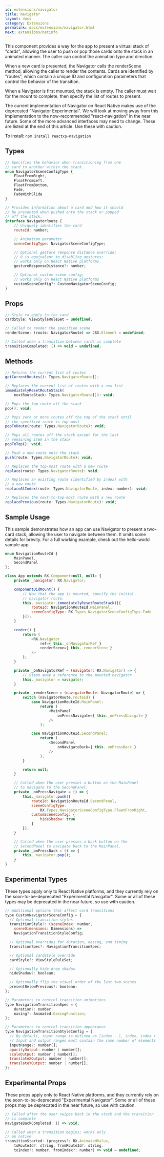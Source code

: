 ```yaml
---
id: extensions/navigator
title: Navigator
layout: docs
category: Extensions
permalink: docs/extensions/navigator.html
next: extensions/netinfo
---
```


This component provides a way for the app to present a virtual stack of "cards", allowing the user to push or pop those cards onto the stack in an animated manner. The caller can control the animation type and direction.

When a new card is presented, the Navigator calls the renderScene method, allowing the caller to render the contents. Cards are identified by "routes", which contain a unique ID and configuration parameters that control the behavior of the transition.

When a Navigator is first mounted, the stack is empty. The caller must wait for the mount to complete, then specify the list of routes to present.

The current implementation of Navigator on React Native makes use of the deprecated "Navigator Experimental". We will look at moving away from this implementation to the now-recommended "react-navigation" in the near future. Some of the more advanced interfaces may need to change. These are listed at the end of this article. Use these with caution.

To install: ```npm install reactxp-navigation```

## Types
``` javascript
// Specifies the behavior when transitioning from one
// card to another within the stack.
enum NavigatorSceneConfigType {
    FloatFromRight,
    FloatFromLeft,
    FloatFromBottom,
    Fade,
    FadeWithSlide
}

// Provides information about a card and how it should
// be presented when pushed onto the stack or popped
// off the stack.
interface NavigatorRoute {
    // Uniquely identifies the card
    routeId: number;

    // Animation parameter
    sceneConfigType: NavigatorSceneConfigType;

    // Optional gesture response distance override;
    // 0 is equivalent to disabling gestures;
    // works only on React Native platforms
    gestureResponseDistance?: number;

    // Optional custom scene config;
    // works only on React Native platforms
    customSceneConfig?: CustomNavigatorSceneConfig;
}
```

## Props
``` javascript
// Style to apply to the card
cardStyle: ViewStyleRuleSet = undefined;

// Called to render the specified scene
renderScene: (route: NavigatorRoute) => JSX.Element = undefined;

// Called when a transition between cards is complete
transitionCompleted: () => void = undefined;
```

## Methods
``` javascript
// Returns the current list of routes
getCurrentRoutes(): Types.NavigatorRoute[];

// Replaces the current list of routes with a new list
immediatelyResetRouteStack(
    nextRouteStack: Types.NavigatorRoute[]): void;

// Pops the top route off the stack
pop(): void;

// Pops zero or more routes off the top of the stack until
// the specified route is top-most
popToRoute(route: Types.NavigatorRoute): void;

// Pops all routes off the stack except for the last
// remaining item in the stack
popToTop(): void;

// Push a new route onto the stack
push(route: Types.NavigatorRoute): void;

// Replaces the top-most route with a new route
replace(route: Types.NavigatorRoute): void;

// Replaces an existing route (identified by index) with
// a new route
replaceAtIndex(route: Types.NavigatorRoute, index: number): void;

// Replaces the next-to-top-most route with a new route
replacePrevious(route: Types.NavigatorRoute): void;
```

## Sample Usage

This sample demonstrates how an app can use Navigator to present a two-card stack, allowing the user to navigate between them. It omits some details for brevity. For a full working example, check out the hello-world sample app.

``` javascript
enum NavigationRouteId {
    MainPanel,
    SecondPanel
};

class App extends RX.Component<null, null> {
    private _navigator: RX.Navigator;

    componentDidMount() {
        // Now that the app is mounted, specify the initial
        // navigator route.
        this._navigator.immediatelyResetRouteStack([{
            routeId: NavigationRouteId.MainPanel,
            sceneConfigType: RX.Types.NavigatorSceneConfigType.Fade
        }]);
    }

    render() {
        return (
            <RX.Navigator
                ref={ this._onNavigatorRef }
                renderScene={ this._renderScene }
            />
        );
    }

    private _onNavigatorRef = (navigator: RX.Navigator) => {
        // Stash away a reference to the mounted navigator
        this._navigator = navigator;
    }

    private _renderScene = (navigatorRoute: NavigatorRoute) => {
        switch (navigatorRoute.routeId) {
            case NavigationRouteId.MainPanel:
                return (
                    <MainPanel
                        onPressNavigate={ this._onPressNavigate }
                    />
                );

            case NavigationRouteId.SecondPanel:
                return (
                    <SecondPanel
                        onNavigateBack={ this._onPressBack }
                    />
                );
        }

        return null;
    }

    // Called when the user presses a button on the MainPanel
    // to navigate to the SecondPanel.
    private _onPressNavigate = () => {
        this._navigator.push({
            routeId: NavigationRouteId.SecondPanel,
            sceneConfigType:
                RX.Types.NavigatorSceneConfigType.FloatFromRight,
            customSceneConfig: {
                hideShadow: true
            }
        });
    }

    // Called when the user presses a back button on the
    // SecondPanel to navigate back to the MainPanel.
    private _onPressBack = () => {
        this._navigator.pop();
    }
}
```


## Experimental Types

These types apply only to React Native platforms, and they currently rely on the soon-to-be-deprecated "Experimental Navigator". Some or all of these types may be deprecated in the near future, so use with caution.

``` javascript
// Additional options that affect card transitions
type CustomNavigatorSceneConfig = {
  // Optional transition styles
  transitionStyle?: (sceneIndex: number,
    sceneDimensions: Dimensions) =>
    NavigationTransitionStyleConfig;

  // Optional overrides for duration, easing, and timing
  transitionSpec?: NavigationTransitionSpec;

  // Optional cardStyle override
  cardStyle?: ViewStyleRuleSet;

  // Optionally hide drop shadow
  hideShadow?: boolean;

  // Optionally flip the visual order of the last two scenes
  presentBelowPrevious?: boolean;
};

// Parameters to control transition animations
type NavigationTransitionSpec = {
    duration?: number;
    easing?: Animated.EasingFunction;
};

// Parameters to control transition appearance
type NavigationTransitionStyleConfig = {
  // By default, input range is defined as [index - 1, index, index + 1];
  // Input and output ranges must contain the same number of elements
  inputRange?: number[];
  opacityOutput: number | number[];
  scaleOutput: number | number[];
  translateXOutput: number | number[];
  translateYOutput: number | number[];
};
```

## Experimental Props

These props apply only to React Native platforms, and they currently rely on the soon-to-be-deprecated "Experimental Navigator". Some or all of these props may be deprecated in the near future, so use with caution.

``` javascript
// Called after the user swipes back in the stack and the transition
// is complete
navigateBackCompleted: () => void;

// Called when a transition begins; works only
// on native
transitionStarted: (progress?: RX.AnimatedValue,
    toRouteId?: string, fromRouteId?: string,
    toIndex?: number, fromIndex?: number) => void = undefined;
```

